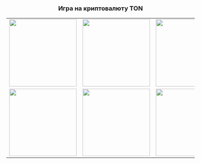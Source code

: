 <h3 align="center">Игра на криптовалюту TON</h3>
<table align="center">
  <tr>
    <td><img src="https://github.com/user-attachments/assets/837c335e-23b7-4482-b8ea-55d97088c427" width="180"/></td>
    <td><img src="https://github.com/user-attachments/assets/7fcf0471-6e83-4f89-a885-5b9aebba2a46" width="180"/></td>
    <td><img src="https://github.com/user-attachments/assets/88c5fc68-246b-489d-82ff-ddb264b6d6e0" width="180"/></td>
    <td><img src="https://github.com/user-attachments/assets/906c1f47-259d-47b4-b1a5-a00c5ca8bc67" width="180"/></td>
  </tr>
  <tr>
    <td><img src="https://github.com/user-attachments/assets/0d0ceb41-9b94-4be8-a528-a91c019c5104" width="180"/></td>
    <td><img src="https://github.com/user-attachments/assets/c99634f7-9bb1-4463-a4be-b14ac8b7eabc" width="180"/></td>
    <td><img src="https://github.com/user-attachments/assets/e001096f-0c8c-460a-a780-93b46e7b304d" width="180"/></td>
  </tr>
</table>
